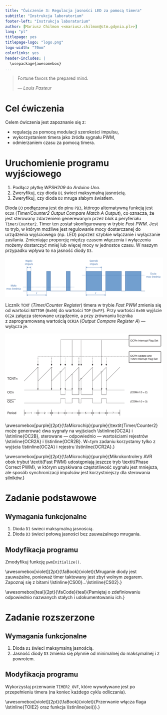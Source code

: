 ```yaml
---
title: "Ćwiczenie 3: Regulacja jasności LED za pomocą timera"
subtitle: "Instrukcja laboratorium"
footer-left: "Instrukcja laboratorium"
author: [Mariusz Chilmon <<mariusz.chilmon@ctm.gdynia.pl>>]
lang: "pl"
titlepage: yes
titlepage-logo: "logo.png"
logo-width: "70mm"
colorlinks: yes
header-includes: |
  \usepackage{awesomebox}
...
```


> Fortune favors the prepared mind.
>
> — _Louis Pasteur_

# Cel ćwiczenia

Celem ćwiczenia jest zapoznanie się z:

* regulacją za pomocą modulacji szerokości impulsu,
* wykorzystaniem timera jako źródła sygnału PWM,
* odmierzaniem czasu za pomocą timera.

# Uruchomienie programu wyjściowego

1. Podłącz płytkę _WPSH209_ do _Arduino Uno_.
1. Zweryfikuj, czy dioda `D1` świeci maksymalną jasnością.
1. Zweryfikuj, czy dioda `D3` mruga słabym światłem.

Dioda `D3` podłączona jest do pinu `PB3`, którego alternatywną funkcją jest `OC2A` (_Timer/Counter2 Output Compare Match A Output_), co oznacza, że jest sterowany zdarzeniem generewanym przez blok `A` peryferiału `Timer/Counter2`. Timer ten został skonfigurowany w trybie _Fast PWM_. Jest to tryb, w&nbsp;którym możliwe jest regulowanie mocy dostarczanej do urządzenia wyjściowego (np. LED) poprzez szybkie włączanie i&nbsp;wyłączanie zasilania. Zmieniając proporcję między czasem włączenia i wyłączenia możemy dostarczyć mniej lub więcej mocy w jednostce czasu. W naszym przypadku wpływa to na jasność diody `D3`.

![Regulacja mocy za pomocą modulacji szerokości impulsu](pwm.svg)

Licznik `TCNT` (_Timer/Counter Register_) timera w trybie _Fast PWM_ zmienia się od wartości `BOTTOM` (`0x00`) do wartości `TOP` (`0xFF`). Przy wartości `0x00` wyjście `OC2A` załącza sterowane urządzenie, a&nbsp;przy zrównaniu licznika z&nbsp;zaprogramowaną wartością `OCR2A` (_Output Compare Register A_) — wyłącza je.

![Licznik pracujący w trybie _Fast PWM_](pwm-fast.png)

\awesomebox[purple]{2pt}{\faMicrochip}{purple}{\textit{Timer/Counter2} może generować dwa sygnały na wyjściach \lstinline{OC2A} i \lstinline{OC2B}, sterowane — odpowiednio — wartościami rejestrów \lstinline{OCR2A} i \lstinline{OCR2B}. W~tym zadaniu korzystamy tylko z wyjścia \lstinline{OC2A} i rejestru \lstinline{OCR2A}.}

\awesomebox[purple]{2pt}{\faMicrochip}{purple}{Mikrokontrolery AVR obok trybut \textit{Fast PWM} udostępniają jeszcze tryb \textit{Phase Correct PWM}, w którym uzyskiwana częstotliwość sygnału jest mniejsza, ale sposób synchronizacji impulsów jest korzystniejszy dla sterowania silników.}

# Zadanie podstawowe

## Wymagania funkcjonalne

1. Dioda `D1` świeci maksymalną jasnością.
1. Dioda `D3` świeci połową jasności bez zauważalnego mrugania.

## Modyfikacja programu

Zmodyfikuj funkcję `pwmInitialize()`.

\awesomebox[violet]{2pt}{\faBook}{violet}{Mruganie diody jest zauważalne, ponieważ timer taktowany jest zbyt wolnym zegarem. Zapoznaj się z bitami \lstinline{CS00}…\lstinline{CS02}.}

\awesomebox[teal]{2pt}{\faCode}{teal}{Pamiętaj o zdefiniowaniu odpowiednio nazwanych stałych i udokumentowaniu ich.}

# Zadanie rozszerzone

## Wymagania funkcjonalne

1. Dioda `D1` świeci maksymalną jasnością.
1. Jasność diody `D3` zmienia się płynnie od minimalnej do maksymalnej i z powrotem.

## Modyfikacja programu

Wykorzystaj przerwanie `TIMER2_OVF`, które wywoływane jest po przepełnieniu timera (na koniec każdego cyklu odliczania).

\awesomebox[violet]{2pt}{\faBook}{violet}{Przerwanie włącza flaga \lstinline{TOIE2} oraz funkcja \lstinline{sei()}.}

